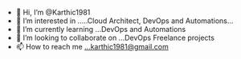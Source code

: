 - 👋 Hi, I’m @Karthic1981
- 👀 I’m interested in .....Cloud Architect, DevOps and Automations...
- 🌱 I’m currently learning ...DevOps and Automations
- 💞️ I’m looking to collaborate on ...DevOps Freelance projects
- 📫 How to reach me ...karthic1981@gmail.com

<!---
Karthic1981/Karthic1981 is a ✨ special ✨ repository because its `README.md` (this file) appears on your GitHub profile.
You can click the Preview link to take a look at your changes.
--->
